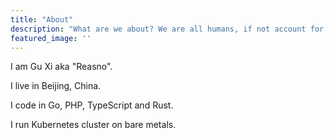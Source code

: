 ```yaml
---
title: "About"
description: "What are we about? We are all humans, if not account for the beast within. But we don't want to be all look alike. We keep labeling ourselves to be (or not to be) many things. Dismantled the labels our true binding prevails. We can always move from one city to another. We can swap our nationality if we want to. We can change our look and gender, probably too. Yet we cannot choose the time we live in. We are forever confined to be a permanent resident of our generation. Toast we shall, for our spin of time."
featured_image: ''
---
```


I am Gu Xi aka "Reasno". 

I live in Beijing, China.

I code in Go, PHP, TypeScript and Rust. 

I run Kubernetes cluster on bare metals.